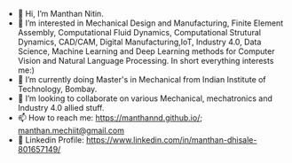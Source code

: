 - 👋 Hi, I’m Manthan Nitin.
- 👀 I’m interested in Mechanical Design and Manufacturing, Finite Element Assembly, Computational Fluid Dynamics, Computational Strutural Dynamics, CAD/CAM, Digital Manufacturing,IoT, Industry 4.0, Data Science, Machine Learning and Deep Learning methods for Computer Vision and Natural Language Processing. In short everything interests me:)
- 🌱 I’m currently doing Master's in Mechanical from Indian Institute of Technology, Bombay.
- 💼 I’m looking to collaborate on various Mechanical, mechatronics and Industry 4.0 allied stuff.
- 📫 How to reach me: https://manthannd.github.io/; manthan.mechiit@gmail.com
- 📮 Linkedin Profile: https://www.linkedin.com/in/manthan-dhisale-801657149/
